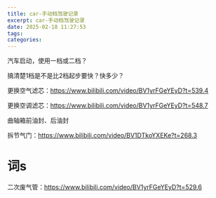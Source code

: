 ```yaml
---
title: car-手动档驾驶记录
excerpt: car-手动档驾驶记录
date: 2025-02-18 11:27:53
tags:
categories:
---
```


汽车启动，使用一档或二档？

搞清楚1档是不是比2档起步要快？快多少？



更换空气滤芯：https://www.bilibili.com/video/BV1yrFGeYEyD?t=539.4

更换空调滤芯：https://www.bilibili.com/video/BV1yrFGeYEyD?t=548.7

曲轴箱前油封、后油封


拆节气门：https://www.bilibili.com/video/BV1DTkoYXEKe?t=268.3

# 词s

二次废气管：https://www.bilibili.com/video/BV1yrFGeYEyD?t=529.6